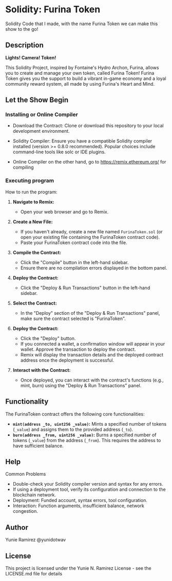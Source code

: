 # Solidity: Furina Token

Solidity Code that I made, with the name Furina Token we can make this show to the go!

## Description

**Lights! Camera! Token!**

This Solidity Project, inspired by Fontaine's Hydro Archon, Furina, allows you to create and manage your own token, called Furina Token! Furina Token gives you the support to build a vibrant in-game economy and a loyal community reward system, all made by using Furina's Heart and Mind.

## Let the Show Begin

### Installing or Online Compiler

* Download the Contract: Clone or download this repository to your local development environment.
  
* Solidity Compiler: Ensure you have a compatible Solidity compiler installed (version >= 0.8.0 recommended). Popular choices include command-line tools like solc or IDE plugins.

* Online Compiler on the other hand, go to https://remix.ethereum.org/ for compiling

### Executing program

How to run the program:

1. **Navigate to Remix:**
   - Open your web browser and go to Remix.

2. **Create a New File:**
   - If you haven't already, create a new file named `FurinaToken.sol` (or open your existing file containing the FurinaToken contract code).
   - Paste your FurinaToken contract code into the file.

3. **Compile the Contract:**
   - Click the "Compile" button in the left-hand sidebar.
   - Ensure there are no compilation errors displayed in the bottom panel.

4. **Deploy the Contract:**
   - Click the "Deploy & Run Transactions" button in the left-hand sidebar.

5. **Select the Contract:**
   - In the "Deploy" section of the "Deploy & Run Transactions" panel, make sure the contract selected is "FurinaToken".

6. **Deploy the Contract:**
   - Click the "Deploy" button.
   - If you connected a wallet, a confirmation window will appear in your wallet. Approve the transaction to deploy the contract.
   - Remix will display the transaction details and the deployed contract address once the deployment is successful.

7. **Interact with the Contract:**
   - Once deployed, you can interact with the contract's functions (e.g., mint, burn) using the "Deploy & Run Transactions" panel.

## Functionality

The FurinaToken contract offers the following core functionalities:

* **`mint(address _to, uint256 _value)`:** Mints a specified number of tokens (`_value`) and assigns them to the provided address (`_to`).
* **`burn(address _from, uint256 _value)`:** Burns a specified number of tokens (`_value`) from the address (`_from`). This requires the address to have sufficient balance.


## Help

Common Problems

* Double-check your Solidity compiler version and syntax for any errors.
* If using a deployment tool, verify its configuration and connection to the blockchain network.
* Deployment: Funded account, syntax errors, tool configuration.
* Interaction: Function arguments, insufficient balance, network congestion.

## Author

Yunie Ramirez
@yunidotwav

## License

This project is licensed under the Yunie N. Ramirez License - see the LICENSE.md file for details
